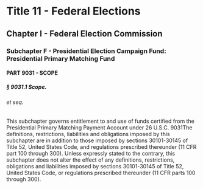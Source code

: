
# Title 11 - Federal Elections
## Chapter I - Federal Election Commission
### Subchapter F - Presidential Election Campaign Fund: Presidential Primary Matching Fund
#### PART 9031 - SCOPE
##### § 9031.1 Scope.
###### et seq.

This subchapter governs entitlement to and use of funds certified from the Presidential Primary Matching Payment Account under 26 U.S.C. 9031The definitions, restrictions, liabilities and obligations imposed by this subchapter are in addition to those imposed by sections 30101-30145 of Title 52, United States Code, and regulations prescribed thereunder (11 CFR part 100 through 300). Unless expressly stated to the contrary, this subchapter does not alter the effect of any definitions, restrictions, obligations and liabilities imposed by sections 30101-30145 of Title 52, United States Code, or regulations prescribed thereunder (11 CFR parts 100 through 300).
